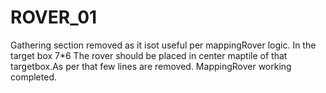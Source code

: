 # ROVER_01
Gathering section removed as it isot useful per mappingRover logic.
In the target box 7*6 The rover should be placed in center maptile of that targetbox.As per that few lines are removed.
MappingRover working completed.


